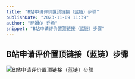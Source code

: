 ```yaml
---
title: "B站申请评价置顶链接（蓝链）步骤"
publishDate: "2023-11-09 11:39"
author: "萨姆尔·乔希"
snippet: "B站申请评价置顶链接（蓝链）步骤"
---
```


## B站申请评价置顶链接（蓝链）步骤

![B站申请评价置顶链接（蓝链）步骤](https://haokaapi.lot-ml.com/upload/KnowladgeBase/20250629/f8791033eada426fafb1518bf69fe015.jpg)
